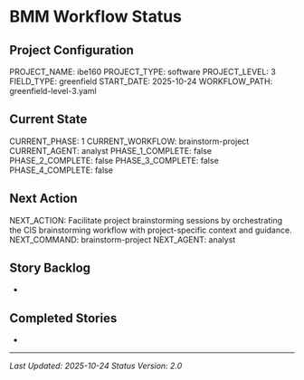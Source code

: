 # BMM Workflow Status

## Project Configuration

PROJECT_NAME: ibe160
PROJECT_TYPE: software
PROJECT_LEVEL: 3
FIELD_TYPE: greenfield
START_DATE: 2025-10-24
WORKFLOW_PATH: greenfield-level-3.yaml

## Current State

CURRENT_PHASE: 1
CURRENT_WORKFLOW: brainstorm-project
CURRENT_AGENT: analyst
PHASE_1_COMPLETE: false
PHASE_2_COMPLETE: false
PHASE_3_COMPLETE: false
PHASE_4_COMPLETE: false

## Next Action

NEXT_ACTION: Facilitate project brainstorming sessions by orchestrating the CIS brainstorming workflow with project-specific context and guidance.
NEXT_COMMAND: brainstorm-project
NEXT_AGENT: analyst

## Story Backlog



- 

## Completed Stories



- 

---

_Last Updated: 2025-10-24_
_Status Version: 2.0_
